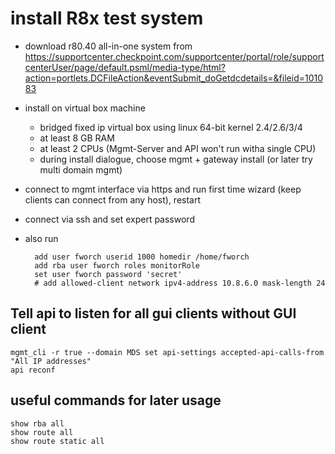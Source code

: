 # install R8x test system

- download r80.40 all-in-one system from <https://supportcenter.checkpoint.com/supportcenter/portal/role/supportcenterUser/page/default.psml/media-type/html?action=portlets.DCFileAction&eventSubmit_doGetdcdetails=&fileid=101083>
- install on virtual box machine
  - bridged fixed ip virtual box using linux 64-bit kernel 2.4/2.6/3/4
  - at least 8 GB RAM
  - at least 2 CPUs (Mgmt-Server and API won't run witha single CPU)
  - during install dialogue, choose mgmt + gateway install (or later try multi domain mgmt)
- connect to mgmt interface via https and run first time wizard (keep clients can connect from any host), restart
- connect via ssh and set expert password
- also run

        add user fworch userid 1000 homedir /home/fworch
        add rba user fworch roles monitorRole
        set user fworch password 'secret'
        # add allowed-client network ipv4-address 10.8.6.0 mask-length 24

## Tell api to listen for all gui clients without GUI client
    mgmt_cli -r true --domain MDS set api-settings accepted-api-calls-from "All IP addresses"
    api reconf 

## useful commands for later usage
    show rba all
    show route all
    show route static all

